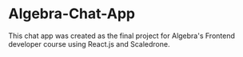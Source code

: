 # Algebra-Chat-App
 This chat app was created as the final project for Algebra's Frontend developer course using React.js and Scaledrone.
